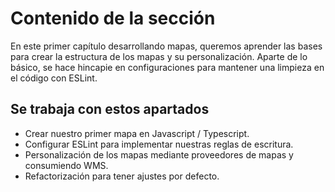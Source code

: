 # Contenido de la sección

En este primer capítulo desarrollando mapas, queremos aprender las bases para crear la estructura de los mapas y su personalización. Aparte de lo básico, se hace hincapie en configuraciones para mantener una limpieza en el código con ESLint.

## Se trabaja con estos apartados
* Crear nuestro primer mapa en Javascript / Typescript.
* Configurar ESLint para implementar nuestras reglas de escritura.
* Personalización de los mapas mediante proveedores de mapas y consumiendo WMS.
* Refactorización para tener ajustes por defecto.
